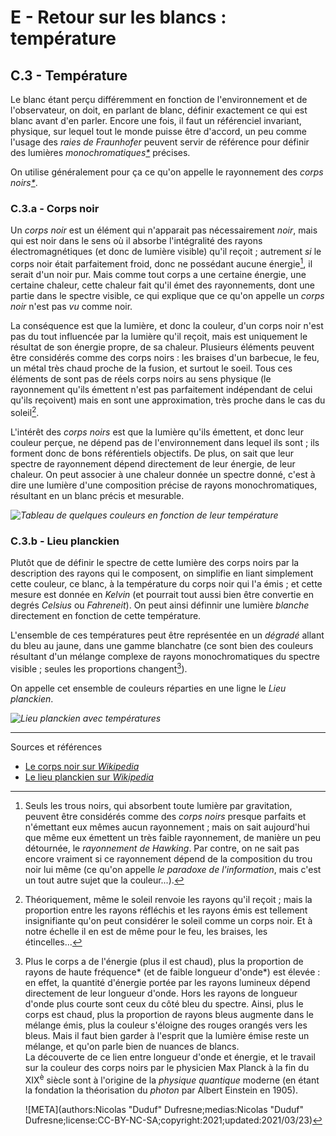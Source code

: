 # E - Retour sur les blancs : température

## C.3 - Température

Le blanc étant perçu différemment en fonction de l'environnement et de l'observateur, on doit, en parlant de blanc, définir exactement ce qui est blanc avant d'en parler. Encore une fois, il faut un référenciel invariant, physique, sur lequel tout le monde puisse être d'accord, un peu comme l'usage des *raies de Fraunhofer* peuvent servir de référence pour définir des lumières *monochromatiques[\*](ZZ-vocabulaire.md)* précises.

On utilise généralement pour ça ce qu'on appelle le rayonnement des *corps noirs[\*](ZZ-vocabulaire.md)*.

### C.3.a - Corps noir

Un *corps noir* est un élément qui n'apparait pas nécessairement *noir*, mais qui est noir dans le sens où il absorbe l'intégralité des rayons électromagnétiques (et donc de lumière visible) qu'il reçoit ; autrement *si* le corps noir était parfaitement froid, donc ne possédant aucune énergie[^3], il serait d'un noir pur. Mais comme tout corps a une certaine énergie, une certaine chaleur, cette chaleur fait qu'il émet des rayonnements, dont une partie dans le spectre visible, ce qui explique que ce qu'on appelle un *corps noir* n'est pas *vu* comme noir.

La conséquence est que la lumière, et donc la couleur, d'un corps noir n'est pas du tout influencée par la lumière qu'il reçoit, mais est uniquement le résultat de son énergie propre, de sa chaleur. Plusieurs éléments peuvent être considérés comme des corps noirs : les braises d'un barbecue, le feu, un métal très chaud proche de la fusion, et surtout le soeil. Tous ces éléments de sont pas de réels corps noirs au sens physique (le rayonnement qu'ils émettent n'est pas parfaitement indépendant de celui qu'ils reçoivent) mais en sont une approximation, très proche dans le cas du soleil[^4].

L'intérêt des *corps noirs* est que la lumière qu'ils émettent, et donc leur couleur perçue, ne dépend pas de l'environnement dans lequel ils sont ; ils forment donc de bons référentiels objectifs. De plus, on sait que leur spectre de rayonnement dépend directement de leur énergie, de leur chaleur. On peut associer à une chaleur donnée un spectre donné, c'est à dire une lumière d'une composition précise de rayons monochromatiques, résultant en un blanc précis et mesurable.

*![Tableau de quelques couleurs en fonction de leur température]()*

### C.3.b - Lieu planckien

Plutôt que de définir le spectre de cette lumière des corps noirs par la description des rayons qui le composent, on simplifie en liant simplement cette couleur, ce blanc, à la température du corps noir qui l'a émis ; et cette mesure est donnée en *Kelvin* (et pourrait tout aussi bien être convertie en degrés *Celsius* ou *Fahreneit*). On peut ainsi définnir une lumière *blanche* directement en fonction de cette température.

L'ensemble de ces températures peut être représentée en un *dégradé* allant du bleu au jaune, dans une gamme blanchatre (ce sont bien des couleurs résultant d'un mélange complexe de rayons monochromatiques du spectre visible ; seules les proportions changent[^5]).

On appelle cet ensemble de couleurs réparties en une ligne le *Lieu planckien*.

*![Lieu planckien avec températures]()*

----
Sources et références

- [Le corps noir sur *Wikipedia*](https://fr.wikipedia.org/wiki/Corps_noir)
- [Le lieu planckien sur *Wikipedia*](https://fr.wikipedia.org/wiki/Lieu_planckien)


[^1]:
    C'est une erreur courante de décrire le blanc commme le mélange "de toutes les couleurs de l'arc en ciel" ; si le mélange de tous les rayons lumineux monochromatiques possible est effectivement vu comme du blanc (en proportions adéquates), c'est loin d'être la seule manière de composer une lumière blanche. Il se trouve simplement que la lumière reçue du soleil sur Terre est une source très mélangée de toute le spectre lumineux et donc qui se décompose en arc-en-ciel complet.
[^3]:
    Seuls les trous noirs, qui absorbent toute lumière par gravitation, peuvent être considérés comme des *corps noirs* presque parfaits et n'émettant eux mêmes aucun rayonnement ; mais on sait aujourd'hui que même eux émettent un très faible rayonnement, de manière un peu détournée, le *rayonnement de Hawking*. Par contre, on ne sait pas encore vraiment si ce rayonnement dépend de la composition du trou noir lui même (ce qu'on appelle *le paradoxe de l'information*, mais c'est un tout autre sujet que la couleur...).
[^4]:
    Théoriquement, même le soleil renvoie les rayons qu'il reçoit ; mais la proportion entre les rayons réfléchis et les rayons émis est tellement insignifiante qu'on peut considérer le soleil comme un corps noir. Et à notre échelle il en est de même pour le feu, les braises, les étincelles...
[^5]:
    Plus le corps a de l'énergie (plus il est chaud), plus la proportion de rayons de haute fréquence\* (et de faible longueur d'onde\*) est élevée : en effet, la quantité d'énergie portée par les rayons lumineux dépend directement de leur longueur d'onde. Hors les rayons de longueur d'onde plus courte sont ceux du côté bleu du spectre. Ainsi, plus le corps est chaud, plus la proportion de rayons bleus augmente dans le mélange émis, plus la couleur s'éloigne des rouges orangés vers les bleus. Mais il faut bien garder à l'esprit que la lumière émise reste un mélange, et qu'on parle bien de nuances de blancs.  
    La découverte de ce lien entre longueur d'onde et énergie, et le travail sur la couleur des corps noirs par le physicien Max Planck à la fin du XIX<sup>è</sup> siècle sont à l'origine de la *physique quantique* moderne (en étant la fondation la théorisation du *photon* par Albert Einstein en 1905).

    ![META](authors:Nicolas "Duduf" Dufresne;medias:Nicolas "Duduf" Dufresne;license:CC-BY-NC-SA;copyright:2021;updated:2021/03/23)
